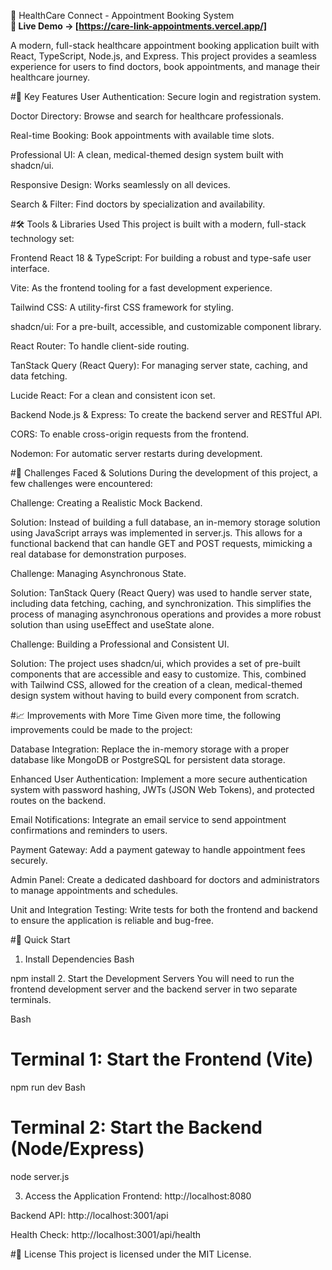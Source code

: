 🏥 HealthCare Connect - Appointment Booking System                                                         
                                                                                                                                                                                                                 **🔗 Live Demo → [https://care-link-appointments.vercel.app/]**

A modern, full-stack healthcare appointment booking application built with React, TypeScript, Node.js, and Express. This project provides a seamless experience for users to find doctors, book appointments, and manage their healthcare journey.

#🚀 Key Features
User Authentication: Secure login and registration system.

Doctor Directory: Browse and search for healthcare professionals.

Real-time Booking: Book appointments with available time slots.

Professional UI: A clean, medical-themed design system built with shadcn/ui.

Responsive Design: Works seamlessly on all devices.

Search & Filter: Find doctors by specialization and availability.

#🛠️ Tools & Libraries Used
This project is built with a modern, full-stack technology set:

Frontend
React 18 & TypeScript: For building a robust and type-safe user interface.

Vite: As the frontend tooling for a fast development experience.

Tailwind CSS: A utility-first CSS framework for styling.

shadcn/ui: For a pre-built, accessible, and customizable component library.

React Router: To handle client-side routing.

TanStack Query (React Query): For managing server state, caching, and data fetching.

Lucide React: For a clean and consistent icon set.

Backend
Node.js & Express: To create the backend server and RESTful API.

CORS: To enable cross-origin requests from the frontend.

Nodemon: For automatic server restarts during development.

#🧠 Challenges Faced & Solutions
During the development of this project, a few challenges were encountered:

Challenge: Creating a Realistic Mock Backend.

Solution: Instead of building a full database, an in-memory storage solution using JavaScript arrays was implemented in server.js. This allows for a functional backend that can handle GET and POST requests, mimicking a real database for demonstration purposes.

Challenge: Managing Asynchronous State.

Solution: TanStack Query (React Query) was used to handle server state, including data fetching, caching, and synchronization. This simplifies the process of managing asynchronous operations and provides a more robust solution than using useEffect and useState alone.

Challenge: Building a Professional and Consistent UI.

Solution: The project uses shadcn/ui, which provides a set of pre-built components that are accessible and easy to customize. This, combined with Tailwind CSS, allowed for the creation of a clean, medical-themed design system without having to build every component from scratch.

#📈 Improvements with More Time
Given more time, the following improvements could be made to the project:

Database Integration: Replace the in-memory storage with a proper database like MongoDB or PostgreSQL for persistent data storage.

Enhanced User Authentication: Implement a more secure authentication system with password hashing, JWTs (JSON Web Tokens), and protected routes on the backend.

Email Notifications: Integrate an email service to send appointment confirmations and reminders to users.

Payment Gateway: Add a payment gateway to handle appointment fees securely.

Admin Panel: Create a dedicated dashboard for doctors and administrators to manage appointments and schedules.

Unit and Integration Testing: Write tests for both the frontend and backend to ensure the application is reliable and bug-free.

#🚀 Quick Start
1. Install Dependencies
Bash

npm install
2. Start the Development Servers
You will need to run the frontend development server and the backend server in two separate terminals.

Bash

# Terminal 1: Start the Frontend (Vite)
npm run dev
Bash

# Terminal 2: Start the Backend (Node/Express)
node server.js


3. Access the Application
Frontend: http://localhost:8080

Backend API: http://localhost:3001/api

Health Check: http://localhost:3001/api/health

#📄 License
This project is licensed under the MIT License.
